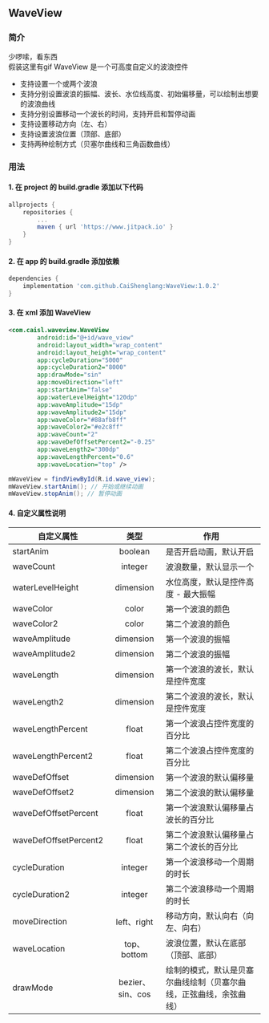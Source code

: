 ## WaveView
### 简介
少啰嗦，看东西  
假装这里有gif
WaveView 是一个可高度自定义的波浪控件
- 支持设置一个或两个波浪
- 支持分别设置波浪的振幅、波长、水位线高度、初始偏移量，可以绘制出想要的波浪曲线
- 支持分别设置移动一个波长的时间，支持开启和暂停动画
- 支持设置移动方向（左、右）
- 支持设置波浪位置（顶部、底部）
- 支持两种绘制方式（贝塞尔曲线和三角函数曲线）

### 用法
#### 1. 在 project 的 build.gradle 添加以下代码
```gradle
allprojects {
	repositories {
		...
		maven { url 'https://www.jitpack.io' }
	}
}
```
#### 2. 在 app 的 build.gradle 添加依赖
```gradle
dependencies {
	implementation 'com.github.CaiShenglang:WaveView:1.0.2'
}
```
#### 3. 在 xml 添加 WaveView 
```xml
<com.caisl.waveview.WaveView
        android:id="@+id/wave_view"
        android:layout_width="wrap_content"
        android:layout_height="wrap_content"
        app:cycleDuration="5000"
        app:cycleDuration2="8000"
        app:drawMode="sin"
        app:moveDirection="left"
        app:startAnim="false"
        app:waterLevelHeight="120dp"
        app:waveAmplitude="15dp"
        app:waveAmplitude2="15dp"
        app:waveColor="#88afb8ff"
        app:waveColor2="#e2c8ff"
        app:waveCount="2"
        app:waveDefOffsetPercent2="-0.25"
        app:waveLength2="300dp"
        app:waveLengthPercent="0.6"
        app:waveLocation="top" />
```
```java
mWaveView = findViewById(R.id.wave_view);
mWaveView.startAnim(); // 开始或继续动画
mWaveView.stopAnim(); // 暂停动画
```
#### 4. 自定义属性说明
自定义属性|类型|作用
---|:-:|---
startAnim|boolean|是否开启动画，默认开启
waveCount|integer|波浪数量，默认显示一个
waterLevelHeight|dimension|水位高度，默认是控件高度 - 最大振幅
waveColor|color|第一个波浪的颜色
waveColor2|color|第二个波浪的颜色
waveAmplitude|dimension|第一个波浪的振幅
waveAmplitude2|dimension|第二个波浪的振幅
waveLength|dimension|第一个波浪的波长，默认是控件宽度
waveLength2|dimension|第二个波浪的波长，默认是控件宽度
waveLengthPercent|float|第一个波浪占控件宽度的百分比
waveLengthPercent2|float|第二个波浪占控件宽度的百分比
waveDefOffset|dimension|第一个波浪的默认偏移量
waveDefOffset2|dimension|第二个波浪的默认偏移量
waveDefOffsetPercent|float|第一个波浪默认偏移量占波长的百分比
waveDefOffsetPercent2|float|第二个波浪默认偏移量占第二个波长的百分比
cycleDuration|integer|第一个波浪移动一个周期的时长
cycleDuration2|integer|第二个波浪移动一个周期的时长
moveDirection|left、right|移动方向，默认向右（向左、向右）
waveLocation|top、bottom|波浪位置，默认在底部（顶部、底部）
drawMode|bezier、sin、cos|绘制的模式，默认是贝塞尔曲线绘制（贝塞尔曲线，正弦曲线，余弦曲线）


